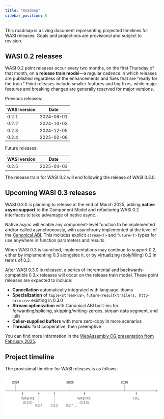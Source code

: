 ```yaml
---
title: "Roadmap"
sidebar_position: 5
---
```


This roadmap is a living document representing projected timelines for WASI releases. Goals and projections are provisional and subject to revision.

## WASI 0.2 releases

WASI 0.2 point releases occur every two months, on the first Thursday of that month, on a **release train model**&mdash;a regular cadence in which releases are published regardless of the enhancements and fixes that are "ready for the train." Point releases include smaller features and big fixes, while major features and breaking changes are generally reserved for major versions.

Previous releases:

| WASI version | Date        |
|--------------|-------------|
| 0.2.1        | 2024-08-01  |
| 0.2.2        | 2024-10-03  |
| 0.2.3        | 2024-12-05  |
| 0.2.4        | 2025-02-06  |

Future releases:

| WASI version | Date        |
|--------------|-------------|
| 0.2.5        | 2025-04-03  |

The release train for WASI 0.2 will end following the release of WASI 0.3.0.

## Upcoming WASI 0.3 releases

WASI 0.3.0 is planning to release at the end of March 2025, adding **native async support** to the Component Model and refactoring WASI 0.2 interfaces to take advantage of native async. 

Native async will enable any component-level function to be implemented and/or called asynchronously, with asynchrony implemented at the level of the [Canonical ABI](https://component-model.bytecodealliance.org/advanced/canonical-abi.html). This includes explicit `stream<T>` and `future<T>` types for use anywhere in function parameters and results.

When WASI 0.3 is launched, implementations may continue to support 0.2, either by implementing 0.3 alongside it, or by virtualizing (polyfilling) 0.2 in terms of 0.3.

After WASI 0.3.0 is released, a series of incremental and backwards-compatible 0.3.x releases will occur on the release train model. These point releases are expected to include: 

* **Cancellation** automatically integrated with language idioms
* **Specialization** of `tuple<stream<u8>`, `future<result<trailers, http-error>>>` existing in 0.3.0
* **Stream optimization** with Canonical ABI built-ins for forwarding/splicing, skipping/writing-zeroes, stream data segment, and lulls
* **Caller-supplied buffers** with more zero-copy in more scenarios
* **Threads**: first cooperative, then preemptive

You can find more information in the [WebAssembly CG presentation from February 2025](https://docs.google.com/presentation/d/1z0WXS5BLFtbVynM9xAyilecYskN1IKe9Dad1nDEmgU8/edit#slide=id.g33067d21cc1_0_5).

## Project timeline

The provisional timeline for WASI releases is as follows:

![The WASI timeline projects a P3 release in the first half of 2025 and a 1.0 release candidate in 2026](../static/img/wasi-timeline.webp)